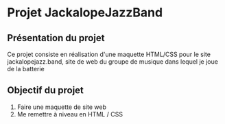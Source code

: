 # Projet JackalopeJazzBand

## Présentation du projet
Ce projet consiste en réalisation d'une maquette HTML/CSS pour le site 
jackalopejazz.band, site de web du groupe de musique dans lequel je joue de la 
batterie

## Objectif du projet
1. Faire une maquette de site web
2. Me remettre à niveau en HTML / CSS
  